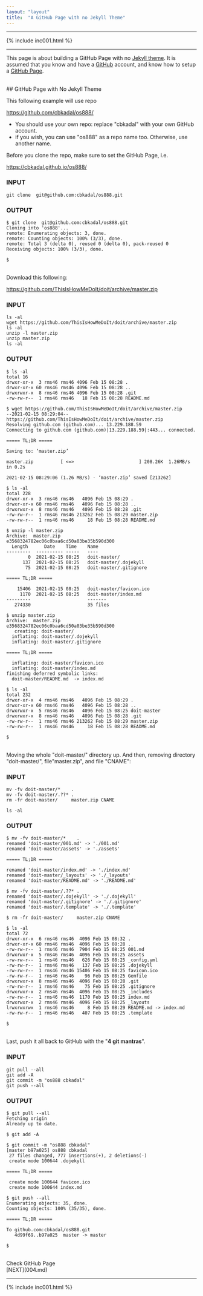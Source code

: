 ```yaml
---
layout: "layout"
title:  "A GitHub Page with no Jekyll Theme"
---
```


<hr>
{% include inc001.html %}
<hr>

This page is about building a GitHub Page with no [Jekyll theme](https://jekyllrb.com/docs/themes/).
It is assumed that you know and have a [GitHub](https://github.com/) account, and know how to setup
a [GitHub Page](https://pages.github.com/).

<br>
## GitHub Page with No Jekyll Theme

This following example will use repo 

<https://github.com/cbkadal/os888/>

* You should use your own repo: replace "cbkadal" with your own GitHub account.
* if you wish, you can use "os888" as a repo name too. Otherwise, use another name.

Before you clone the repo, make sure to set the GitHub Page, i.e. 

<https://cbkadal.github.io/os888/>

### INPUT
```
git clone  git@github.com:cbkadal/os888.git

```

### OUTPUT
```
$ git clone  git@github.com:cbkadal/os888.git
Cloning into 'os888'...
remote: Enumerating objects: 3, done.
remote: Counting objects: 100% (3/3), done.
remote: Total 3 (delta 0), reused 0 (delta 0), pack-reused 0
Receiving objects: 100% (3/3), done.

$
```

<br>
Download this following:

<https://github.com/ThisIsHowMeDoIt/doit/archive/master.zip>

### INPUT
```
ls -al
wget https://github.com/ThisIsHowMeDoIt/doit/archive/master.zip
ls -al
unzip -l master.zip 
unzip master.zip 
ls -al

```

### OUTPUT
```
$ ls -al
total 16
drwxr-xr-x  3 rms46 rms46 4096 Feb 15 08:28 .
drwxr-xr-x 60 rms46 rms46 4096 Feb 15 08:28 ..
drwxrwxr-x  8 rms46 rms46 4096 Feb 15 08:28 .git
-rw-rw-r--  1 rms46 rms46   18 Feb 15 08:28 README.md

$ wget https://github.com/ThisIsHowMeDoIt/doit/archive/master.zip
--2021-02-15 08:29:04--  https://github.com/ThisIsHowMeDoIt/doit/archive/master.zip
Resolving github.com (github.com)... 13.229.188.59
Connecting to github.com (github.com)|13.229.188.59|:443... connected.

===== TL;DR =====

Saving to: ‘master.zip’

master.zip          [ <=>                        ] 208.26K  1.26MB/s    in 0.2s    

2021-02-15 08:29:06 (1.26 MB/s) - ‘master.zip’ saved [213262]

$ ls -al
total 228
drwxr-xr-x  3 rms46 rms46   4096 Feb 15 08:29 .
drwxr-xr-x 60 rms46 rms46   4096 Feb 15 08:28 ..
drwxrwxr-x  8 rms46 rms46   4096 Feb 15 08:28 .git
-rw-rw-r--  1 rms46 rms46 213262 Feb 15 08:29 master.zip
-rw-rw-r--  1 rms46 rms46     18 Feb 15 08:28 README.md

$ unzip -l master.zip 
Archive:  master.zip
e3568324782ec06c0baa6cd50a03be35b590d300
  Length      Date    Time    Name
---------  ---------- -----   ----
        0  2021-02-15 08:25   doit-master/
      137  2021-02-15 08:25   doit-master/.dojekyll
       75  2021-02-15 08:25   doit-master/.gitignore

===== TL;DR =====

    15406  2021-02-15 08:25   doit-master/favicon.ico
     1170  2021-02-15 08:25   doit-master/index.md
---------                     -------
   274330                     35 files

$ unzip master.zip 
Archive:  master.zip
e3568324782ec06c0baa6cd50a03be35b590d300
   creating: doit-master/
  inflating: doit-master/.dojekyll   
  inflating: doit-master/.gitignore  

===== TL;DR =====

  inflating: doit-master/favicon.ico  
  inflating: doit-master/index.md    
finishing deferred symbolic links:
  doit-master/README.md  -> index.md

$ ls -al
total 232
drwxr-xr-x  4 rms46 rms46   4096 Feb 15 08:29 .
drwxr-xr-x 60 rms46 rms46   4096 Feb 15 08:28 ..
drwxrwxr-x  5 rms46 rms46   4096 Feb 15 08:25 doit-master
drwxrwxr-x  8 rms46 rms46   4096 Feb 15 08:28 .git
-rw-rw-r--  1 rms46 rms46 213262 Feb 15 08:29 master.zip
-rw-rw-r--  1 rms46 rms46     18 Feb 15 08:28 README.md

$

```

<br>
Moving the whole "doit-master/" directory up.
And then, removing directory "doit-master/", file"master.zip", and file "CNAME":

### INPUT
```
mv -fv doit-master/*    .
mv -fv doit-master/.??* .
rm -fr doit-master/     master.zip CNAME

ls -al

```

### OUTPUT
```
$ mv -fv doit-master/*    .
renamed 'doit-master/001.md' -> './001.md'
renamed 'doit-master/assets' -> './assets'

===== TL;DR =====

renamed 'doit-master/index.md' -> './index.md'
renamed 'doit-master/_layouts' -> './_layouts'
renamed 'doit-master/README.md' -> './README.md'

$ mv -fv doit-master/.??* .
renamed 'doit-master/.dojekyll' -> './.dojekyll'
renamed 'doit-master/.gitignore' -> './.gitignore'
renamed 'doit-master/.template' -> './.template'

$ rm -fr doit-master/     master.zip CNAME

$ ls -al
total 72
drwxr-xr-x  6 rms46 rms46  4096 Feb 15 08:32 .
drwxr-xr-x 60 rms46 rms46  4096 Feb 15 08:28 ..
-rw-rw-r--  1 rms46 rms46  7904 Feb 15 08:25 001.md
drwxrwxr-x  5 rms46 rms46  4096 Feb 15 08:25 assets
-rw-rw-r--  1 rms46 rms46   626 Feb 15 08:25 _config.yml
-rw-rw-r--  1 rms46 rms46   137 Feb 15 08:25 .dojekyll
-rw-rw-r--  1 rms46 rms46 15406 Feb 15 08:25 favicon.ico
-rw-rw-r--  1 rms46 rms46    96 Feb 15 08:25 Gemfile
drwxrwxr-x  8 rms46 rms46  4096 Feb 15 08:28 .git
-rw-rw-r--  1 rms46 rms46    75 Feb 15 08:25 .gitignore
drwxrwxr-x  2 rms46 rms46  4096 Feb 15 08:25 _includes
-rw-rw-r--  1 rms46 rms46  1170 Feb 15 08:25 index.md
drwxrwxr-x  2 rms46 rms46  4096 Feb 15 08:25 _layouts
lrwxrwxrwx  1 rms46 rms46     8 Feb 15 08:29 README.md -> index.md
-rw-rw-r--  1 rms46 rms46   407 Feb 15 08:25 .template

$ 

```

<br>
Last, push it all back to GitHub with the "<b>4 git mantras</b>".

### INPUT
```
git pull --all
git add -A
git commit -m "os888 cbkadal"
git push --all

```

### OUTPUT
```
$ git pull --all
Fetching origin
Already up to date.

$ git add -A

$ git commit -m "os888 cbkadal"
[master b97a025] os888 cbkadal
 27 files changed, 777 insertions(+), 2 deletions(-)
 create mode 100644 .dojekyll

===== TL;DR =====

 create mode 100644 favicon.ico
 create mode 100644 index.md

$ git push --all
Enumerating objects: 35, done.
Counting objects: 100% (35/35), done.

===== TL;DR =====

To github.com:cbkadal/os888.git
   4d99f69..b97a025  master -> master

$ 

```

<br>
Check GitHub Page
<https://cbkadal.github.io/os888/>

<br>
[NEXT](004.md)
<hr>
{% include inc001.html %}
